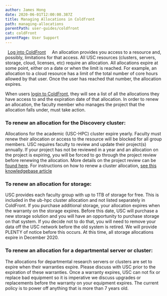 ```yaml
---
author: James Hong
date: 2020-06-01T12:00:00.387Z
title: Managing Allocations in Coldfront
path: managing-allocations
parentPath: user-guides/coldfront
cat: coldFront
parentPage: User Support
---
```


&nbsp;
[Log into ColdFront](https://hpcaccount.usc.edu/)
&nbsp;
&nbsp;
An allocation provides you access to a resource and, possibly, limitations for that access.  All USC resources (clusters, servers, storage, cloud, licenses, etc) require an allocation.  All allocations expire at some point, either on a date or when the limit is reached.  For example, an allocation to a cloud resource has a limit of the total number of core hours allowed by that user.  Once the user has reached that number, the allocation expires.  


When users [login to ColdFront](https://hpcaccount.usc.edu/), they will see a list of all the allocations they have access to and the expiration date of that allocation.  In order to renew an allocation, the faculty member who manages the project that the allocation falls under, must take action.


### To renew an allocation for the Discovery cluster:

Allocations for the academic (USC-HPC) cluster expire yearly.  Faculty must renew their allocation or access to the resource will be blocked for all group members.  USC requires faculty to review and update their project(s) annually.  If your project has not be reviewed in a year and an allocation on the project is expiring, you will be forced to go through the project review before renewing the allocation.  More details on the project review can be [found here](yearly-project-renewal).   For instructions on how to renew a cluster allocation, [see this knowledgebase article](renew-allocation)


### To renew an allocation for storage:

USC provides each faculty group with up to 1TB of storage for free.   This is included in the ub-hpc cluster allocation and not listed separately in ColdFront.  If you purchase additional storage, your allocation expires when the warranty on the storage expires.  Before this date, USC will purchase a new storage solution and you will have an opportunity to purchase storage on that system.  If you decide not to do that, you will need to remove your data off the USC network before the old system is retired.  We will provide PLENTY of notice before this occurs.  At this time, all storage allocations expire in December 2020.


### To renew an allocation for a departmental server or cluster:

The allocations for departmental research servers or clusters are set to expire when their warranties expire.  Please discuss with USC prior to the expiration of these warranties.  Once a warranty expires, USC can not fix or replace bad equipment so it is imperative we discuss upgrades or replacements before the warranty on your equipment expires.  The current policy is to power off anything that is more than 7 years old.


